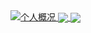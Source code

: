 <a href="https://github.com/BradyYue" target="_blank">   
  <img src="https://github-readme-stats.vercel.app/api?username=BradyYue&show_icons=true&theme=monokai&count_private=true" alt="个人概况">
</a>
<a href="https://github.com/BradyYue">
  <img align="center" src="https://github-readme-stats.vercel.app/api/pin/?username=BradyYue&repo=github-readme-stats" />
</a>
<a href="https://github.com/BradyYue">
  <img align="center" src="https://github-readme-stats.vercel.app/api/pin/?username=BradyYue&repo=convoychat" />
</a>
